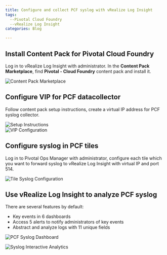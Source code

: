 ```yaml
---
title: Configure and collect PCF syslog with vRealize Log Insight    
tags:  
  --Pivotal Cloud Foundry  
  --vRealize Log Insight    
categories: Blog  

---
```


## Install Content Pack for Pivotal Cloud Foundry  
  
Log in to vRealize Log Insight with administrator. In the **Content Pack Marketplace**, find **Pivotal - Cloud Foundry** content pack and install it.

![Content Pack Marketplace](http://pc58ypabw.bkt.clouddn.com/PCF_Content_Pack.jpg)  

 

## Configure VIP for PCF datacollector   

Follow content pack setup instructions, create a virtual IP address for PCF syslog collector.

![Setup Instructions](http://pc58ypabw.bkt.clouddn.com/PCF_Setup_Instructions.jpg)  
![VIP Configuration](http://pc58ypabw.bkt.clouddn.com/Configure_VIP_for_PCF.jpg)

## Configure syslog in PCF tiles

Log in to Pivotal Ops Manager with administrator, configure each tile which you want to forward syslog to vRealize Log Insight with virtual IP and port 514.

![Tile Syslog Configuration](http://pc58ypabw.bkt.clouddn.com/syslog_in_tile.jpg)


## Use vRealize Log Insight to analyze PCF syslog  

There are several features by default:

* Key events in 6 dashboards
* Access 5 alerts to notify administrators of key events
* Abstract and analyze logs with 11 unique fields

![PCF Syslog Dashboard](http://pc58ypabw.bkt.clouddn.com/PCF_dashboard.jpg)  

![Syslog Interactive Analytics](http://pc58ypabw.bkt.clouddn.com/PCF_log_example.jpg)  



